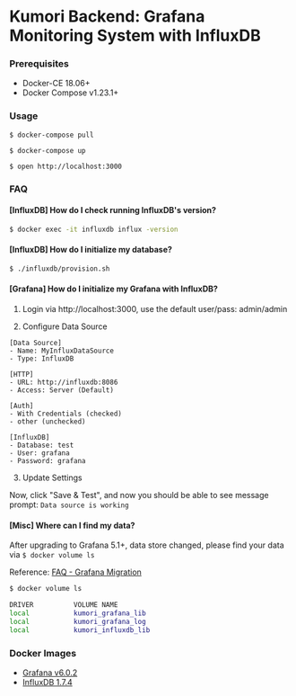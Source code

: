 # Kumori Backend: Grafana Monitoring System with InfluxDB

### Prerequisites

- Docker-CE 18.06+
- Docker Compose v1.23.1+

### Usage

    $ docker-compose pull

    $ docker-compose up

    $ open http://localhost:3000

### FAQ

#### [InfluxDB] How do I check running InfluxDB's version?

```bash
$ docker exec -it influxdb influx -version
```

#### [InfluxDB] How do I initialize my database?

```bash
$ ./influxdb/provision.sh
```


#### [Grafana] How do I initialize my Grafana with InfluxDB?

1. Login via http://localhost:3000, use the default user/pass: admin/admin

2. Configure Data Source

```
[Data Source]
- Name: MyInfluxDataSource
- Type: InfluxDB

[HTTP]
- URL: http://influxdb:8086
- Access: Server (Default)

[Auth]
- With Credentials (checked)
- other (unchecked)

[InfluxDB]
- Database: test
- User: grafana
- Password: grafana
```

3. Update Settings

Now, click "Save & Test", and now you should be able to see message prompt: `Data source is working`


#### [Misc] Where can I find my data?

After upgrading to Grafana 5.1+, data store changed, please find your data via `$ docker volume ls`

Reference: [FAQ - Grafana Migration][faq-grafana-migration]

```bash
$ docker volume ls

DRIVER          VOLUME NAME
local           kumori_grafana_lib
local           kumori_grafana_log
local           kumori_influxdb_lib
```

### Docker Images

- [Grafana v6.0.2][docker-image-grafana]
- [InfluxDB 1.7.4][docker-image-influxdb]

[docker-image-influxdb]: https://hub.docker.com/_/influxdb/
[docker-image-grafana]: https://hub.docker.com/r/grafana/grafana/
[faq-grafana-migration]: http://docs.grafana.org/installation/docker/#migration-from-a-previous-version-of-the-docker-container-to-5-1-or-later
